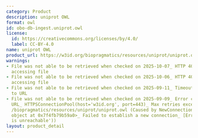 ```yaml
---
category: Product
description: uniprot OWL
format: owl
id: obo-db-ingest.uniprot.owl
license:
  id: https://creativecommons.org/licenses/by/4.0/
  label: CC-BY-4.0
name: uniprot OWL
product_url: https://w3id.org/biopragmatics/resources/uniprot/uniprot.owl
warnings:
- File was not able to be retrieved when checked on 2025-10-07_ HTTP 404 error when
  accessing file
- File was not able to be retrieved when checked on 2025-10-06_ HTTP 404 error when
  accessing file
- File was not able to be retrieved when checked on 2025-09-11_ Timeout connecting
  to URL
- File was not able to be retrieved when checked on 2025-09-09_ Error connecting to
  URL_ HTTPSConnectionPool(host='w3id.org', port=443)_ Max retries exceeded with url_
  /biopragmatics/resources/uniprot/uniprot.owl (Caused by NewConnectionError('<urllib3.connection.HTTPSConnection
  object at 0x7f4fb79b59a0>_ Failed to establish a new connection_ [Errno 101] Network
  is unreachable'))
layout: product_detail
---
```

